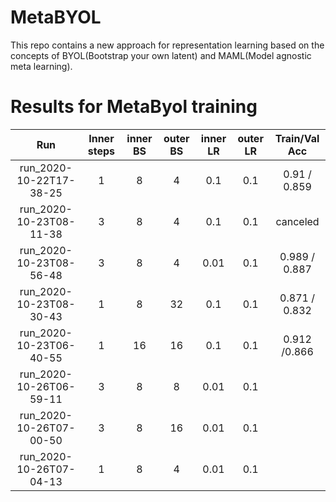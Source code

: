 # MetaBYOL
This repo contains a new approach for representation learning based on the concepts of BYOL(Bootstrap your own latent) and MAML(Model agnostic meta learning).

# Results for MetaByol training


| Run                     | Inner steps | inner BS | outer BS | inner LR | outer LR | Train/Val Acc |
| :----------------------:|:-----------:|:--------:|:--------:|:--------:|:--------:|:-------------:|
| run_2020-10-22T17-38-25 | 1           | 8        | 4        | 0.1      | 0.1      |  0.91 / 0.859 |
| run_2020-10-23T08-11-38 | 3           | 8        | 4        | 0.1      | 0.1      |   canceled    |
| run_2020-10-23T08-56-48 | 3           | 8        | 4        | 0.01     | 0.1      | 0.989 / 0.887 |
| run_2020-10-23T08-30-43 | 1           | 8        | 32       | 0.1      | 0.1      | 0.871 / 0.832 |
| run_2020-10-23T06-40-55 | 1           | 16       | 16       | 0.1      | 0.1      | 0.912 /0.866  |
| run_2020-10-26T06-59-11 | 3           | 8        | 8        | 0.01     | 0.1      |               |
| run_2020-10-26T07-00-50 | 3           | 8        | 16       | 0.01     | 0.1      |               |
| run_2020-10-26T07-04-13 | 1           | 8        | 4        | 0.01     | 0.1      |               |
